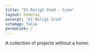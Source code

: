 ```yaml
---
title: "Et Roligt Sted - hjem"
layout: homelay
excerpt: "Et Roligt Sted"
sitemap: false
permalink: /
---
```


A collection of projects without a home.

<br>